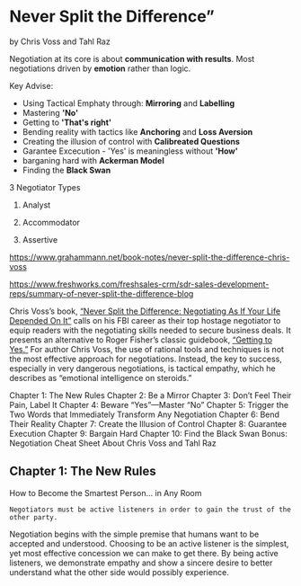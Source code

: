 # Never Split the Difference”
by Chris Voss and Tahl Raz

Negotiation at its core is about **communication with results**.
Most negotiations driven by **emotion** rather than logic.

Key Advise:
- Using Tactical Emphaty through: **Mirroring** and **Labelling**
- Mastering **'No'**
- Getting to **'That's right'**
- Bending reality with tactics like **Anchoring** and **Loss Aversion**
- Creating the illusion of control with **Calibreated Questions**
- Garantee Excecution - 'Yes' is meaningless without **'How'**
- barganing hard with **Ackerman Model**
- Finding the **Black Swan**

3 Negotiator Types

1. Analyst

2. Accommodator

3. Assertive






https://www.grahammann.net/book-notes/never-split-the-difference-chris-voss

https://www.freshworks.com/freshsales-crm/sdr-sales-development-reps/summary-of-never-split-the-difference-blog

Chris Voss’s book, [“Never Split the Difference: Negotiating As If Your Life Depended On It”](https://www.goodreads.com/book/show/26156469-never-split-the-difference) calls on his FBI career as their top hostage negotiator to equip readers with the negotiating skills needed to secure business deals. It presents an alternative to Roger Fisher’s classic guidebook, [“Getting to Yes.”](https://www.goodreads.com/book/show/313605.Getting_to_Yes) For author Chris Voss, the use of rational tools and techniques is not the most effective approach for negotiations. Instead, the key to success, especially in very dangerous negotiations, is tactical empathy, which he describes as “emotional intelligence on steroids.”

Chapter 1: The New Rules
Chapter 2: Be a Mirror
Chapter 3: Don’t Feel Their Pain, Label It
Chapter 4: Beware “Yes”—Master “No”
Chapter 5: Trigger the Two Words that Immediately Transform Any Negotiation
Chapter 6: Bend Their Reality
Chapter 7: Create the Illusion of Control
Chapter 8: Guarantee Execution
Chapter 9: Bargain Hard
Chapter 10: Find the Black Swan
Bonus: Negotiation Cheat Sheet
About Chris Voss and Tahl Raz

## Chapter 1: The New Rules
How to Become the Smartest Person… in Any Room

    Negotiators must be active listeners in order to gain the trust of the other party.

Negotiation begins with the simple premise that humans want to be accepted and understood. Choosing to be an active listener is the simplest, yet most effective concession we can make to get there. By being active listeners, we demonstrate empathy and show a sincere desire to better understand what the other side would possibly experience.



